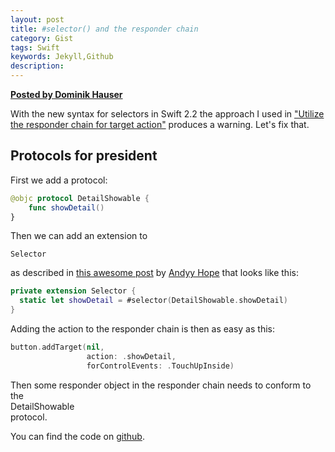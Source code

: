 ```yaml
---  
layout: post  
title: #selector() and the responder chain  
category: Gist  
tags: Swift  
keywords: Jekyll,Github  
description: 
---  
```


__[Posted by Dominik Hauser](http://swiftandpainless.com/selector-and-the-responder-chain/ "Permalink to #selector() and the responder chain")__  

With the new syntax for selectors in Swift 2.2 the approach I used in ["Utilize the responder chain for target action"][1] produces a warning. Let's fix that.  

## Protocols for president  

First we add a protocol:  
```swift  
@objc protocol DetailShowable {  
  	func showDetail()  
}  
```  
Then we can add an extension to  

	Selector  
  
as described in [this awesome post][2] by [Andyy Hope][3] that looks like this:  
```swift  
private extension Selector { 
  static let showDetail = #selector(DetailShowable.showDetail) 
}  
```  
Adding the action to the responder chain is then as easy as this:  
```swift  
button.addTarget(nil,  
                 action: .showDetail,  
                 forControlEvents: .TouchUpInside)  
```  
Then some responder object in the responder chain needs to conform to the  
	DetailShowable  
protocol.  

You can find the code on [github][4].  

[1]: http://swiftandpainless.com/utilize-the-responder-chain-for-target-action/  
[2]: https://medium.com/swift-programming/swift-selector-syntax-sugar-81c8a8b10df3#.6gteb7p1s  
[3]: https://twitter.com/AndyyHope  
[4]: https://github.com/dasdom/SelectorSyntaxSugar  

